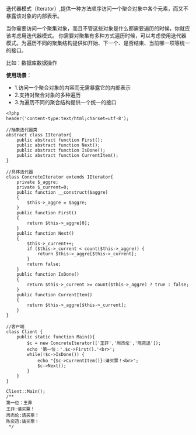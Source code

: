 迭代器模式（Iterator）,提供一种方法顺序访问一个聚合对象中各个元素，而又不暴露该对象的内部表示。

当你需要访问一个聚集对象，而且不管这些对象是什么都需要遍历的时候，你就应该考虑用迭代器模式。
你需要对聚集有多种方式遍历时候，可以考虑使用迭代器模式。为遍历不同的聚集结构提供如开始、下一个、是否结束、当前哪一项等统一的接口。

比如：数据库数据操作

**使用场景**：   
- 1.访问一个聚合对象的内容而无需暴露它的内部表示
- 2.支持对聚合对象的多种遍历
- 3.为遍历不同的聚合结构提供一个统一的接口

```
<?php
header('content-type:text/html;charset=utf-8');

//抽象迭代器类
abstract class IIterator{
    public abstract function First();
    public abstract function Next();
    public abstract function IsDone();
    public abstract function CurrentItem();
}

//具体迭代器
class ConcreteIterator extends IIterator{
    private $_aggre;
    private $_current=0;
    public function __construct($aggre)
    {
        $this->_aggre = $aggre;
    }
    public function First()
    {
        return $this->_aggre[0];
    }
    public function Next()
    {
        $this->_current++;
        if ($this->_current < count($this->_aggre)) {
            return $this->_aggre[$this->_current];
        }
        return false;
    }
    public function IsDone()
    {
        return $this->_current >= count($this->_aggre) ? true : false;
    }
    public function CurrentItem()
    {
        return $this->_aggre[$this->_current];
    }
}

//客户端
class Client {
    public static function Main(){
        $c = new ConcreteIterator(['王菲','周杰伦','陈奕迅']);
        echo '第一位：'.$c->First().'<br>';
        while(!$c->IsDone()) {
            echo "{$c->CurrentItem()}:请买票！<br>";
            $c->Next();
        }
    }
}

Client::Main();
/**
第一位：王菲
王菲:请买票！
周杰伦:请买票！
陈奕迅:请买票！
 */
```